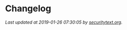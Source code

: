 # Changelog

_Last updated at 2019-01-26 07:30:05 by [securitytext.org](https://securitytext.org)._
